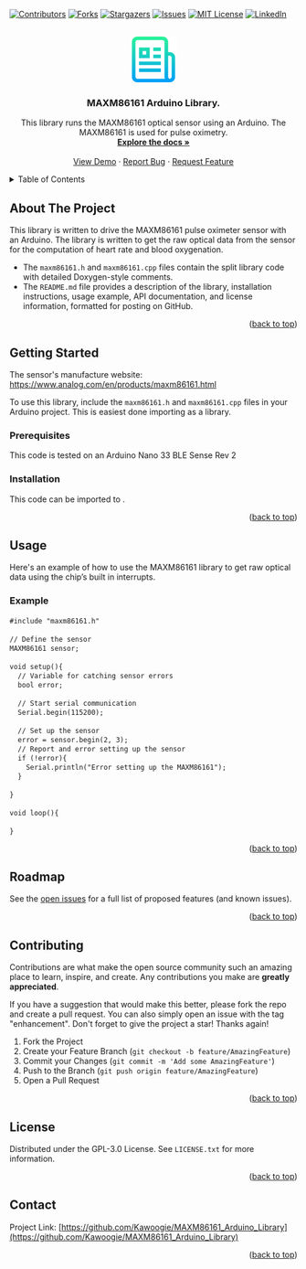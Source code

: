 <!-- Improved compatibility of back to top link: See: https://github.com/othneildrew/Best-README-Template/pull/73 -->
<a name="readme-top"></a>
<!-- -->



<!-- PROJECT SHIELDS -->
<!--
*** I'm using markdown "reference style" links for readability.
*** Reference links are enclosed in brackets [ ] instead of parentheses ( ).
*** See the bottom of this document for the declaration of the reference variables
*** for contributors-url, forks-url, etc. This is an optional, concise syntax you may use.
*** https://www.markdownguide.org/basic-syntax/#reference-style-links
-->
[![Contributors][contributors-shield]][contributors-url]
[![Forks][forks-shield]][forks-url]
[![Stargazers][stars-shield]][stars-url]
[![Issues][issues-shield]][issues-url]
[![MIT License][license-shield]][license-url]
[![LinkedIn][linkedin-shield]][linkedin-url]



<!-- PROJECT LOGO -->
<br />
<div align="center">
  <a href="https://github.com/Kawoogie/MAXM86161_Arduino_Library">
    <img src="images/logo.png" alt="Logo" width="80" height="80">
  </a>

<h3 align="center">MAXM86161 Arduino Library.</h3>

  <p align="center">
    This library runs the MAXM86161 optical sensor using an Arduino. The MAXM86161 is used for pulse oximetry.
    <br />
    <a href="https://github.com/Kawoogie/MAXM86161_Arduino_Library"><strong>Explore the docs »</strong></a>
    <br />
    <br />
    <a href="https://github.com/Kawoogie/MAXM86161_Arduino_Library">View Demo</a>
    ·
    <a href="https://github.com/Kawoogie/MAXM86161_Arduino_Library/issues">Report Bug</a>
    ·
    <a href="https://github.com/Kawoogie/MAXM86161_Arduino_Library/issues">Request Feature</a>
  </p>
</div>



<!-- TABLE OF CONTENTS -->
<details>
  <summary>Table of Contents</summary>
  <ol>
    <li>
      <a href="#about-the-project">About The Project</a>
      <ul>
        </ul>
    </li>
    <li>
      <a href="#getting-started">Getting Started</a>
      <ul>
        <li><a href="#prerequisites">Prerequisites</a></li>
        <li><a href="#installation">Installation</a></li>
      </ul>
    </li>
    <li><a href="#usage">Usage</a></li>
    <li><a href="#roadmap">Roadmap</a></li>
    <li><a href="#contributing">Contributing</a></li>
    <li><a href="#license">License</a></li>
    <li><a href="#contact">Contact</a></li>    
  </ol>
</details>



<!-- ABOUT THE PROJECT -->
## About The Project
This library is written to drive the MAXM86161 pulse oximeter sensor with an Arduino. The library is written to get the raw optical data from the sensor for the computation of heart rate and blood oxygenation.

- The `maxm86161.h` and `maxm86161.cpp` files contain the split library code with detailed Doxygen-style comments. 
- The `README.md` file provides a description of the library, installation instructions, usage example, API documentation, and license information, formatted for posting on GitHub.
<p align="right">(<a href="#readme-top">back to top</a>)</p>




<!-- GETTING STARTED -->
## Getting Started

The sensor's manufacture website: https://www.analog.com/en/products/maxm86161.html

To use this library, include the `maxm86161.h` and `maxm86161.cpp` files in your Arduino project. This is easiest done importing as a library.



### Prerequisites
This code is tested on an Arduino Nano 33 BLE Sense Rev 2
  

### Installation
This code can be imported to
.



<p align="right">(<a href="#readme-top">back to top</a>)</p>

  


<!-- USAGE EXAMPLES -->
## Usage
Here's an example of how to use the MAXM86161 library to get raw optical data using the chip’s built in interrupts. 
### Example 

```
#include "maxm86161.h"

// Define the sensor
MAXM86161 sensor;

void setup(){
  // Variable for catching sensor errors
  bool error;

  // Start serial communication
  Serial.begin(115200);
  
  // Set up the sensor
  error = sensor.begin(2, 3);
  // Report and error setting up the sensor
  if (!error){
    Serial.println("Error setting up the MAXM86161");
  }
  
}

void loop(){

}
```

<p align="right">(<a href="#readme-top">back to top</a>)</p>



<!-- ROADMAP -->
## Roadmap

See the [open issues](https://github.com/Kawoogie/MAXM86161_Arduino_Library/issues) for a full list of proposed features (and known issues).

<p align="right">(<a href="#readme-top">back to top</a>)</p>



<!-- CONTRIBUTING -->
## Contributing

Contributions are what make the open source community such an amazing place to learn, inspire, and create. Any contributions you make are **greatly appreciated**.

If you have a suggestion that would make this better, please fork the repo and create a pull request. You can also simply open an issue with the tag "enhancement".
Don't forget to give the project a star! Thanks again!

1. Fork the Project
2. Create your Feature Branch (`git checkout -b feature/AmazingFeature`)
3. Commit your Changes (`git commit -m 'Add some AmazingFeature'`)
4. Push to the Branch (`git push origin feature/AmazingFeature`)
5. Open a Pull Request

<p align="right">(<a href="#readme-top">back to top</a>)</p>



<!-- LICENSE -->
## License

Distributed under the GPL-3.0 License. See `LICENSE.txt` for more information.

<p align="right">(<a href="#readme-top">back to top</a>)</p>



<!-- CONTACT -->
## Contact
Project Link: [https://github.com/Kawoogie/MAXM86161_Arduino_Library](https://github.com/Kawoogie/MAXM86161_Arduino_Library)

<p align="right">(<a href="#readme-top">back to top</a>)</p>






<!-- MARKDOWN LINKS & IMAGES -->
<!-- https://www.markdownguide.org/basic-syntax/#reference-style-links -->
[contributors-shield]: https://img.shields.io/github/contributors/Kawoogie/MAXM86161_Arduino_Library.svg?style=for-the-badge
[contributors-url]: https://github.com/Kawoogie/MAXM86161_Arduino_Library/graphs/contributors
[forks-shield]: https://img.shields.io/github/forks/Kawoogie/MAXM86161_Arduino_Library.svg?style=for-the-badge
[forks-url]: https://github.com/Kawoogie/MAXM86161_Arduino_Library/network/members
[stars-shield]: https://img.shields.io/github/stars/Kawoogie/MAXM86161_Arduino_Library.svg?style=for-the-badge
[stars-url]: https://github.com/Kawoogie/MAXM86161_Arduino_Library/stargazers
[issues-shield]: https://img.shields.io/github/issues/Kawoogie/MAXM86161_Arduino_Library.svg?style=for-the-badge
[issues-url]: https://github.com/Kawoogie/MAXM86161_Arduino_Library/issues
[license-shield]: https://img.shields.io/github/license/Kawoogie/MAXM86161_Arduino_Library.svg?style=for-the-badge
[license-url]: https://github.com/Kawoogie/MAXM86161_Arduino_Library/blob/master/LICENSE.txt
[linkedin-shield]: https://img.shields.io/badge/-LinkedIn-black.svg?style=for-the-badge&logo=linkedin&colorB=555
[linkedin-url]: https://linkedin.com/in/lee-sikstrom-a6472a113
[product-screenshot]: images/screenshot.png
[Next.js]: https://img.shields.io/badge/next.js-000000?style=for-the-badge&logo=nextdotjs&logoColor=white
[Next-url]: https://nextjs.org/
[React.js]: https://img.shields.io/badge/React-20232A?style=for-the-badge&logo=react&logoColor=61DAFB
[React-url]: https://reactjs.org/
[Vue.js]: https://img.shields.io/badge/Vue.js-35495E?style=for-the-badge&logo=vuedotjs&logoColor=4FC08D
[Vue-url]: https://vuejs.org/
[Angular.io]: https://img.shields.io/badge/Angular-DD0031?style=for-the-badge&logo=angular&logoColor=white
[Angular-url]: https://angular.io/
[Svelte.dev]: https://img.shields.io/badge/Svelte-4A4A55?style=for-the-badge&logo=svelte&logoColor=FF3E00
[Svelte-url]: https://svelte.dev/
[Laravel.com]: https://img.shields.io/badge/Laravel-FF2D20?style=for-the-badge&logo=laravel&logoColor=white
[Laravel-url]: https://laravel.com
[Bootstrap.com]: https://img.shields.io/badge/Bootstrap-563D7C?style=for-the-badge&logo=bootstrap&logoColor=white
[Bootstrap-url]: https://getbootstrap.com
[JQuery.com]: https://img.shields.io/badge/jQuery-0769AD?style=for-the-badge&logo=jquery&logoColor=white
[JQuery-url]: https://jquery.com
